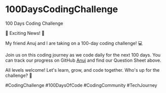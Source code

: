 # 100DaysCodingChallenge
100 Days Coding Challenge

🚀 Exciting News! 🚀

My friend Anuj and I are taking on a 100-day coding challenge! 💻

Join us on this coding journey as we code daily for the next 100 days. You can track our progress on GitHub [Anuj](https://github.com/aasn0119/100daysCodingChallenge) and find our Question Sheet above.


All levels welcome! Let's learn, grow, and code together. Who's up for the challenge? 🙌

#CodingChallenge #100DaysOfCode #CodingCommunity #TechJourney
